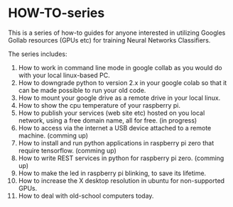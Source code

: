 # HOW-TO-series

This is a series of how-to guides for anyone interested in utilizing Googles Gollab resources (GPUs etc) for training
Neural Networks Classifiers.

The series includes:
1. How to work in command line mode in google collab as you would do with your local linux-based PC.
2. How to downgrade python to version 2.x in your google colab so that it can be made possible to run your old code.
3. How to mount your google drive as a remote drive in your local linux.
4. How to show the cpu temperature of your raspberry pi.
5. How to publish your services (web site etc) hosted on you local network, using a free domain name, all for free. (in progress)
6. How to access via the internet a USB device attached to a remote machine. (comming up)
7. How to install and run python applications in raspberry pi zero that require tensorflow. (comming up)
8. How to write REST services in python for raspberry pi zero. (comming up)
9. How to make the led in raspberry pi blinking, to save its lifetime.
10. How to increase the X desktop resolution in ubuntu for non-supported GPUs.
11. How to deal with old-school computers today.
